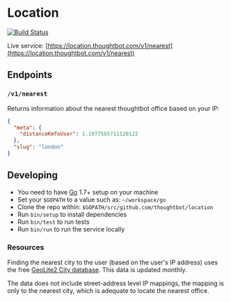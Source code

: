 # Location

[![Build Status](https://travis-ci.com/thoughtbot/location.svg?token=47cp3CiWHmDqjYJKGejt&branch=master)](https://travis-ci.com/thoughtbot/location)

Live service: [https://location.thoughtbot.com/v1/nearest](https://location.thoughtbot.com/v1/nearest)

## Endpoints

### `/v1/nearest`

Returns information about the nearest thoughtbot office based on your IP:

```json
{
  "meta": {
    "distanceKmToUser": 1.1977565711120122
  },
  "slug": "london"
}
```

## Developing

- You need to have [Go](https://golang.org/) 1.7+ setup on your machine
- Set your `$GOPATH` to a value such as: `~/workspace/go`
- Clone the repo within: `$GOPATH/src/github.com/thoughtbot/location`
- Run `bin/setup` to install dependencies
- Run `bin/test` to run tests
- Run `bin/run` to run the service locally

### Resources

Finding the nearest city to the user (based on the user's IP address) uses the
free [GeoLite2 City database](http://dev.maxmind.com/geoip/geoip2/geolite2/).
This data is updated monthly.

The data does not include street-address level IP mappings, the mapping is only
to the nearest city, which is adequate to locate the nearest office.
